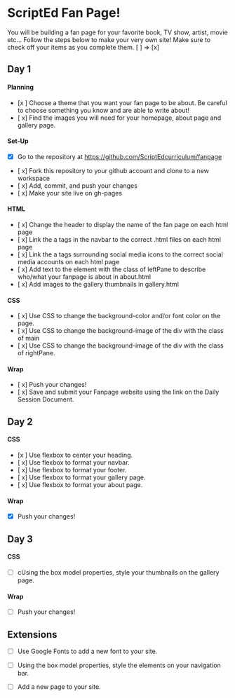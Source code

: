 # ScriptEd Fan Page!
You will be building a fan page for your favorite book, TV show, artist, movie etc... Follow the steps below to make your very own site! 
Make sure to check off your items as you complete them. [ ] => [x]


## Day 1
#### Planning
- [x ] Choose a theme that you want your fan page to be about. Be careful to choose something you know and are able to write about!
- [ x] Find the images you will need for your homepage, about page and gallery page.
#### Set-Up
- [x] Go to the repository at https://github.com/ScriptEdcurriculum/fanpage
- [ x] Fork this repository to your github account and clone to a new workspace
- [ x] Add, commit, and push your changes
- [ x] Make your site live on gh-pages
#### HTML
- [ x] Change the header to display the name of the fan page on each html page
- [ x] Link the a tags in the navbar to the correct .html files on each html page
- [ x] Link the a tags surrounding social media icons to the correct social media accounts on each html page
- [ x] Add text to the element with the class of leftPane to describe who/what your fanpage is about in about.html
- [ x] Add images to the gallery thumbnails in gallery.html
#### CSS
- [ x] Use CSS to change the background-color and/or font color on the page.
- [ x] Use CSS to change the background-image of the div with the class of main
- [ x] Use CSS to change the background-image of the div with the class of rightPane.

#### Wrap
- [ x] Push your changes!
- [ x] Save and submit your Fanpage website using the link on the Daily Session Document.

## Day 2
#### CSS
- [x ] Use flexbox to center your heading. 
- [ x] Use flexbox to format your navbar.
- [ x] Use flexbox to format your footer.
- [ x] Use flexbox to format your gallery page. 
- [ x] Use flexbox to format your about page. 

#### Wrap
- [x] Push your changes!

## Day 3
#### CSS
- [ ] cUsing the box model properties, style your thumbnails on the gallery page. 

#### Wrap
- [ ] Push your changes!

## Extensions
- [ ] Use Google Fonts to add a new font to your site.
- [ ] Using the box model properties, style the elements on your navigation bar.
- [ ] Add a new page to your site.

